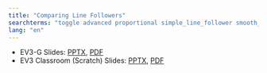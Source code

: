```yaml
---
title: "Comparing Line Followers"
searchterms: "toggle advanced proportional simple_line_follower smooth_line_follower three_stage_line_follower 3_stage_line_follower proportional_line_follower light_sensor moving color colour colour_sensor linefollower line_follower "
lang: "en"
---
```

 <ul>
 <li class="ng-binding">EV3-G Slides:
 <a href="ProgrammingLessons/advanced/LineFollower.pptx">PPTX</a>,
 <a href="ProgrammingLessons/advanced/LineFollower.pdf">PDF</a>
 </li>
 <li class="ng-binding">EV3 Classroom (Scratch) Slides:
 <a href="ProgrammingLessons/advanced/scratch-LineFollower.pptx">PPTX</a>,
 <a href="ProgrammingLessons/advanced/scratch-LineFollower.pdf">PDF</a>
 </li>
 </ul>
